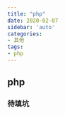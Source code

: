 ```yaml
---
title: "php"
date: 2020-02-07
sidebar: 'auto'
categories:
- 其他
tags:
- php
---
```


## php

### 待填坑

<RecoDemo :collapse="true">
<template slot="code- index.html">
    <<< @/docs/other/php/code/index.html
  </template>
  <template slot="code- style.css">
    <<< @/docs/other/php/code/style.css
  </template>
  <template slot="code- test.js">
    <<< @/docs/other/php/code/test.js
  </template>
  <template slot="code- index.js">
    <<< @/docs/other/php/code/index.js
  </template>
</RecoDemo>



